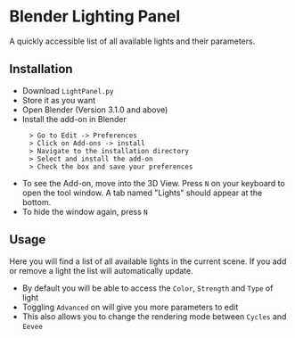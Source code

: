 # Blender Lighting Panel

A quickly accessible list of all available lights and their parameters. 

## Installation

- Download `LightPanel.py`
- Store it as you want
- Open Blender (Version 3.1.0 and above)
- Install the add-on in Blender
```
     > Go to Edit -> Preferences 
     > Click on Add-ons -> install 
     > Navigate to the installation directory
     > Select and install the add-on
     > Check the box and save your preferences 
```
- To see the Add-on, move into the 3D View. Press `N` on your keyboard to open the tool window. A tab named "Lights" should appear at the bottom.
- To hide the window again, press `N`

## Usage
Here you will find a list of all available lights in the current scene. If you add or remove a light the list will automatically update. 
- By default you will be able to access the `Color`, `Strength` and `Type` of light
- Toggling `Advanced` on will give you more parameters to edit
- This also allows you to change the rendering mode between `Cycles` and `Eevee`
